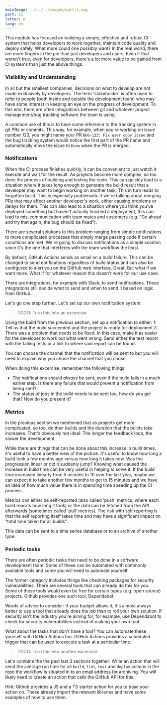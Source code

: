 ```yaml
---
mainImage: ../../../images/part-1.svg
part: 11
letter: e
lang: en
---
```


<div class="content">

This module has focused on building a simple, effective and robust CI system that helps developers to work together, maintain code quality and deploy safely. What more could one possibly want? In the real world, there are more fingers in the pie than just developers and users. Even if that weren't true, even for developers, there's a lot more value to be gained from CI systems than just the above things.

### Visibility and Understanding

In all but the smallest companies, decisions on what to develop are not made exclusively by developers. The term 'stakeholder' is often used to refer to people (both inside and outside the development team) who may have some interest in keeping an eye on the progress of development. To this end, there are often integrations between git and whatever project management/bug tracking software the team is using.

A common use of this is to have some reference to the tracking system in git PRs or commits. This way, for example, when you're working on issue number 123, you might name your PR `BUG-123: Fix user copy issue` and the bug tracking system would notice the first part of the PR name and automatically move the issue to `Done` when the PR is merged.

### Notifications

When the CI process finishes quickly, it can be convenient to just watch it execute and wait for the result. As projects become more complex, so too does the process of building and testing the code. This can quickly lead to a situation where it takes long enough to generate the build result that a developer may want to begin working on another task. This in turn leads to forgotten build. This is especially problematic if we're talking about merging PRs that may affect another developer's work, either causing problems or delays for them. This can also lead to a situation where you think you've deployed something but haven't actually finished a deployment, this can lead to mis-communication with team mates and customers (e.g. "Go ahead and try that again, the bug should be fixed").

There are several solutions to this problem ranging from simple notifications to more complicated processes that simply merge passing code if certain conditions are met. We're going to discuss notifications as a simple solution since it's the one that interferes with the team workflow the least.

By default, GitHub Actions sends an email on a build failure. This can be changed to send notifications regardless of build status and can also be configured to alert you on the GitHub web interface. Great. But what if we want more. What if for whatever reason this doesn't work for our use case. 

There are integrations, for example with Slack, to send notifications. These integrations still decide what to send and when to send it based on logic from GitHub.

Let's go one step further. Let's set up our own notification system:

> TODO: Turn this into an excercise.

Using the build from the previous section, set up a notification to either: 
1: Tell us that the build succeeded and the project is ready for deployment
2: There was a problem that needs to be fixed. In this case, make it as easier for the developer to work out what went wrong. Send either the test report with the failing tests or a link to where said report can be found.

You can choose the channel that the notification will be sent to but you will need to explain why you chose the channel that you chose.

When doing this excercise, remember the following things.
 - The notifications should *always* be sent, even if the build fails in a much earlier step. Is there any failure that would prevent a notification from being sent?
 - The status of jobs in the build needs to be sent too, how do you get that? How do you present it?

### Metrics

In the previous section we mentioned that as projects get more complicated, so too, do their builds and the duration that the builds take increases. That's obviously not ideal: The longer the feedback loop, the slower the development.

While there are things that can be done about this increase in build times, it's useful to have a better view of the picture. It's useful to know how long a build took a few months ago versus how long it takes now. Was the progression linear or did it suddenly jump? Knowing what caused the increase in build time can be very useful in helping to solve it. If the build time increased linearly from 5 minutes to 10 over the last year, maybe we can expect it to take another few months to get to 15 minutes and we have an idea of how much value there is in spending time speeding up the CI process.

Metrics can either be self-reported (also called 'push' metrics, where each build reports how long it took) or the data can be fetched from the API afterwards (sometimes called 'pull' metrics). The risk with self reporting is that the self reporting itself takes time and may have a significant impact on "total time taken for all builds".

This data can be sent to a time series database or to an archive of another type.

### Periodic tasks

There are often periodic tasks that need to be done in a software development team. Some of these can be automated with commonly available tools and some you will need to automate yourself.

The former category includes things like checking packages for security vulnerabilities. There are several tools that can already do this for you. Some of these tools would even be free for certain types (e.g. open source) projects. Github provides one such tool, Dependabot.

Words of advice to consider: If your budget allows it, it's almost always better to use a tool that already does the job than to roll your own solution. If security isn't the industry you're aiming for, for example, use Dependabot to check for security vulnerabilities instead of making your own tool.

What about the tasks that don't have a tool? You can automate these yourself with GitHub Actions too. GitHub Actions provides a scheduled trigger that can be used to execute a task at a particular time.

> TODO: Turn this into another excercise.

Let's combine the the past last 3 sections together: Write an action that will send the average run time for all `build`, `lint`, `test` and `deploy` actions in the repo the workflow is situated in to an email address for archiving. You will likely need to create an action that calls the GitHub API for this.

Hint: Github provides a JS and a TS starter action for you to base your action on. These already import the relevant libraries and have some examples of how to use them.

</div>
